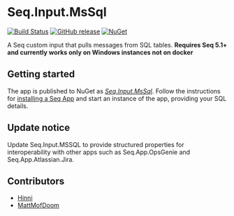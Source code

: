 # Seq.Input.MsSql

[![Build Status](https://dev.azure.com/hinnipipe/Github%20Pipeline/_apis/build/status/Hinni.seq-input-mssql?branchName=master)](https://dev.azure.com/hinnipipe/Github%20Pipeline/_build/latest?definitionId=7&branchName=master)
[![GitHub release](https://img.shields.io/github/release/Hinni/seq-input-mssql.svg)](https://github.com/Hinni/seq-input-mssql/releases)
[![NuGet](https://img.shields.io/nuget/v/Seq.Input.MSSql.svg)](https://www.nuget.org/packages/Seq.Input.MSSql/)

A Seq custom input that pulls messages from SQL tables. **Requires Seq 5.1+ and currently works only on Windows instances not on docker**

## Getting started

The app is published to NuGet as [_Seq.Input.MsSql_](https://nuget.org/packages/Seq.Input.MsSql). Follow the instructions for [installing a Seq App](https://docs.datalust.co/docs/installing-seq-apps) and start an instance of the app, providing your SQL details.

## Update notice

Update Seq.Input.MSSQL to provide structured properties for interoperability with other apps such as Seq.App.OpsGenie and Seq.App.Atlassian.Jira.

## Contributors

- [Hinni](https://github.com/Hinni)
- [MattMofDoom](https://github.com/MattMofDoom)
